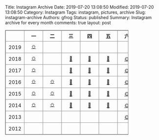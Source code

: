 Title: Instagram Archive
Date: 2019-07-20 13:08:50
Modified: 2019-07-20 13:08:50
Category: Instagram
Tags: instagram, pictures, archive
Slug: instagram-archive
Authors: gfrog
Status: published
Summary: Instagram archive for every month
comments: true
layout: post

<style>
table {
  border-collapse: collapse;
  width: 80%;
}
table, td, th {
  border: 1px solid grey;
}
th, td {
  padding: 5px;
  min-width: 50px;
  text-align: center;
}
tr:hover {
  background-color: #f5f5f5;
}
</style>

|&nbsp;| 一     | 二     | 三     | 四     | 五     | 六     | 七     | 八     | 九     | 十     | 十一   | 十二   |
|------|--------|--------|--------|--------|--------|--------|--------|--------|--------|--------|--------|--------|
| 2019 |[⛄️](/pages/this-months-instagram-pictures-2019-01.html) |        |        |        |        |        |        |        |        |        |        |        |
| 2018 |[⛄️](/pages/this-months-instagram-pictures-2018-01.html) |        |[🌱](/pages/this-months-instagram-pictures-2018-03.html) |[🌱](/pages/this-months-instagram-pictures-2018-04.html) |[🌱](/pages/this-months-instagram-pictures-2018-05.html) |[🌞](/pages/this-months-instagram-pictures-2018-06.html) |[🌞](/pages/this-months-instagram-pictures-2018-07.html) |[🌞](/pages/this-months-instagram-pictures-2018-08.html) |[🍁](/pages/this-months-instagram-pictures-2018-09.html) |[🍁](/pages/this-months-instagram-pictures-2018-10.html) |[🍁](/pages/this-months-instagram-pictures-2018-11.html) |[⛄️](/pages/this-months-instagram-pictures-2018-12.html) |
| 2017 |[⛄️](/pages/this-months-instagram-pictures-2017-01.html) |        |[🌱](/pages/this-months-instagram-pictures-2017-03.html) |[🌱](/pages/this-months-instagram-pictures-2017-04.html) |[🌱](/pages/this-months-instagram-pictures-2017-05.html) |[🌞](/pages/this-months-instagram-pictures-2017-06.html) |[🌞](/pages/this-months-instagram-pictures-2017-07.html) |[🌞](/pages/this-months-instagram-pictures-2017-08.html) |[🍁](/pages/this-months-instagram-pictures-2017-09.html) |[🍁](/pages/this-months-instagram-pictures-2017-10.html) |[🍁](/pages/this-months-instagram-pictures-2017-11.html) |[⛄️](/pages/this-months-instagram-pictures-2017-12.html) |
| 2016 |[⛄️](/pages/this-months-instagram-pictures-2016-01.html) |[⛄️](/pages/this-months-instagram-pictures-2016-02.html) |[🌱](/pages/this-months-instagram-pictures-2016-03.html) |[🌱](/pages/this-months-instagram-pictures-2016-04.html) |[🌱](/pages/this-months-instagram-pictures-2016-05.html) |[🌞](/pages/this-months-instagram-pictures-2016-06.html) |[🌞](/pages/this-months-instagram-pictures-2016-07.html) |[🌞](/pages/this-months-instagram-pictures-2016-08.html) |[🍁](/pages/this-months-instagram-pictures-2016-09.html) |[🍁](/pages/this-months-instagram-pictures-2016-10.html) |[🍁](/pages/this-months-instagram-pictures-2016-11.html) |[⛄️](/pages/this-months-instagram-pictures-2016-12.html) |
| 2015 |[⛄️](/pages/this-months-instagram-pictures-2015-01.html) |[⛄️](/pages/this-months-instagram-pictures-2015-02.html) |[🌱](/pages/this-months-instagram-pictures-2015-03.html) |[🌱](/pages/this-months-instagram-pictures-2015-04.html) |[🌱](/pages/this-months-instagram-pictures-2015-05.html) |[🌞](/pages/this-months-instagram-pictures-2015-06.html) |[🌞](/pages/this-months-instagram-pictures-2015-07.html) |[🌞](/pages/this-months-instagram-pictures-2015-08.html) |[🍁](/pages/this-months-instagram-pictures-2015-09.html) |[🍁](/pages/this-months-instagram-pictures-2015-10.html) |        |        |
| 2014 |[⛄️](/pages/this-months-instagram-pictures-2014-01.html) |[⛄️](/pages/this-months-instagram-pictures-2014-02.html) |[🌱](/pages/this-months-instagram-pictures-2014-03.html) |[🌱](/pages/this-months-instagram-pictures-2014-04.html) |[🌱](/pages/this-months-instagram-pictures-2014-05.html) |[🌞](/pages/this-months-instagram-pictures-2014-06.html) |[🌞](/pages/this-months-instagram-pictures-2014-07.html) |[🌞](/pages/this-months-instagram-pictures-2014-08.html) |[🍁](/pages/this-months-instagram-pictures-2014-09.html) |[🍁](/pages/this-months-instagram-pictures-2014-10.html) |[🍁](/pages/this-months-instagram-pictures-2014-11.html) |[⛄️](/pages/this-months-instagram-pictures-2014-12.html) |
| 2013 |        |        |        |        |        |[🌞](/pages/this-months-instagram-pictures-2013-06.html) |[🌞](/pages/this-months-instagram-pictures-2013-07.html) |[🌞](/pages/this-months-instagram-pictures-2013-08.html) |[🍁](/pages/this-months-instagram-pictures-2013-09.html) |[🍁](/pages/this-months-instagram-pictures-2013-10.html) |[🍁](/pages/this-months-instagram-pictures-2013-11.html) |[⛄️](/pages/this-months-instagram-pictures-2013-12.html) |
| 2012 |        |        |        |        |        |        |        |        |        |        |        |[⛄️](/pages/this-months-instagram-pictures-2012-12.html) |
